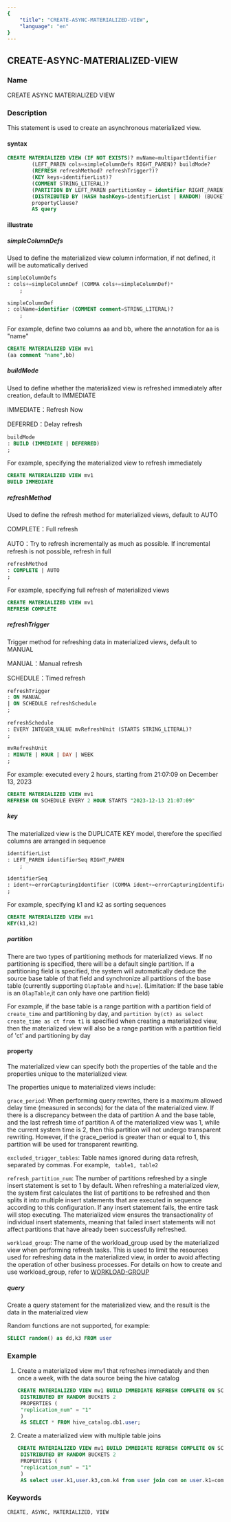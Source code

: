 ```yaml
---
{
    "title": "CREATE-ASYNC-MATERIALIZED-VIEW",
    "language": "en"
}
---
```


<!--
Licensed to the Apache Software Foundation (ASF) under one
or more contributor license agreements.  See the NOTICE file
distributed with this work for additional information
regarding copyright ownership.  The ASF licenses this file
to you under the Apache License, Version 2.0 (the
"License"); you may not use this file except in compliance
with the License.  You may obtain a copy of the License at

  http://www.apache.org/licenses/LICENSE-2.0

Unless required by applicable law or agreed to in writing,
software distributed under the License is distributed on an
"AS IS" BASIS, WITHOUT WARRANTIES OR CONDITIONS OF ANY
KIND, either express or implied.  See the License for the
specific language governing permissions and limitations
under the License.
-->

## CREATE-ASYNC-MATERIALIZED-VIEW

### Name

CREATE ASYNC MATERIALIZED VIEW

### Description

This statement is used to create an asynchronous materialized view.

#### syntax

```sql
CREATE MATERIALIZED VIEW (IF NOT EXISTS)? mvName=multipartIdentifier
        (LEFT_PAREN cols=simpleColumnDefs RIGHT_PAREN)? buildMode?
        (REFRESH refreshMethod? refreshTrigger?)?
        (KEY keys=identifierList)?
        (COMMENT STRING_LITERAL)?
        (PARTITION BY LEFT_PAREN partitionKey = identifier RIGHT_PAREN)?
        (DISTRIBUTED BY (HASH hashKeys=identifierList | RANDOM) (BUCKETS (INTEGER_VALUE | AUTO))?)?
        propertyClause?
        AS query
```

#### illustrate

##### simpleColumnDefs

Used to define the materialized view column information, if not defined, it will be automatically derived

```sql
simpleColumnDefs
: cols+=simpleColumnDef (COMMA cols+=simpleColumnDef)*
    ;

simpleColumnDef
: colName=identifier (COMMENT comment=STRING_LITERAL)?
    ;
```

For example, define two columns aa and bb, where the annotation for aa is "name"
```sql
CREATE MATERIALIZED VIEW mv1
(aa comment "name",bb)
```

##### buildMode

Used to define whether the materialized view is refreshed immediately after creation, default to IMMEDIATE

IMMEDIATE：Refresh Now

DEFERRED：Delay refresh

```sql
buildMode
: BUILD (IMMEDIATE | DEFERRED)
;
```

For example, specifying the materialized view to refresh immediately

```sql
CREATE MATERIALIZED VIEW mv1
BUILD IMMEDIATE
```

##### refreshMethod

Used to define the refresh method for materialized views, default to AUTO

COMPLETE：Full refresh

AUTO：Try to refresh incrementally as much as possible. If incremental refresh is not possible, refresh in full

```sql
refreshMethod
: COMPLETE | AUTO
;
```

For example, specifying full refresh of materialized views
```sql
CREATE MATERIALIZED VIEW mv1
REFRESH COMPLETE
```

##### refreshTrigger

Trigger method for refreshing data in materialized views, default to MANUAL

MANUAL：Manual refresh

SCHEDULE：Timed refresh

```sql
refreshTrigger
: ON MANUAL
| ON SCHEDULE refreshSchedule
;
    
refreshSchedule
: EVERY INTEGER_VALUE mvRefreshUnit (STARTS STRING_LITERAL)?
;
    
mvRefreshUnit
: MINUTE | HOUR | DAY | WEEK
;    
```

For example: executed every 2 hours, starting from 21:07:09 on December 13, 2023
```sql
CREATE MATERIALIZED VIEW mv1
REFRESH ON SCHEDULE EVERY 2 HOUR STARTS "2023-12-13 21:07:09"
```

##### key
The materialized view is the DUPLICATE KEY model, therefore the specified columns are arranged in sequence

```sql
identifierList
: LEFT_PAREN identifierSeq RIGHT_PAREN
    ;

identifierSeq
: ident+=errorCapturingIdentifier (COMMA ident+=errorCapturingIdentifier)*
;
```

For example, specifying k1 and k2 as sorting sequences
```sql
CREATE MATERIALIZED VIEW mv1
KEY(k1,k2)
```

##### partition
There are two types of partitioning methods for materialized views. If no partitioning is specified, there will be a default single partition. If a partitioning field is specified, the system will automatically deduce the source base table of that field and synchronize all partitions of the base table (currently supporting `OlapTable` and `hive`). (Limitation: If the base table is an `OlapTable`,it can only have one partition field)

For example, if the base table is a range partition with a partition field of `create_time` and partitioning by day, and `partition by(ct) as select create_time as ct from t1` is specified when creating a materialized view, 
then the materialized view will also be a range partition with a partition field of 'ct' and partitioning by day

#### property
The materialized view can specify both the properties of the table and the properties unique to the materialized view.

The properties unique to materialized views include:

`grace_period`: When performing query rewrites, there is a maximum allowed delay time (measured in seconds) for the data of the materialized view. If there is a discrepancy between the data of partition A and the base table, and the last refresh time of partition A of the materialized view was 1, while the current system time is 2, then this partition will not undergo transparent rewriting. However, if the grace_period is greater than or equal to 1, this partition will be used for transparent rewriting.

`excluded_trigger_tables`: Table names ignored during data refresh, separated by commas. For example, ` table1, table2`

`refresh_partition_num`: The number of partitions refreshed by a single insert statement is set to 1 by default. When refreshing a materialized view, the system first calculates the list of partitions to be refreshed and then splits it into multiple insert statements that are executed in sequence according to this configuration. If any insert statement fails, the entire task will stop executing. The materialized view ensures the transactionality of individual insert statements, meaning that failed insert statements will not affect partitions that have already been successfully refreshed.

`workload_group`: The name of the workload_group used by the materialized view when performing refresh tasks. This is used to limit the resources used for refreshing data in the materialized view, in order to avoid affecting the operation of other business processes. For details on how to create and use workload_group, refer to [WORKLOAD-GROUP](../../../../admin-manual/workload-group.md)

##### query

Create a query statement for the materialized view, and the result is the data in the materialized view

Random functions are not supported, for example:
```sql
SELECT random() as dd,k3 FROM user
```

### Example

1. Create a materialized view mv1 that refreshes immediately and then once a week, with the data source being the hive catalog

   ```sql
   CREATE MATERIALIZED VIEW mv1 BUILD IMMEDIATE REFRESH COMPLETE ON SCHEDULE EVERY 1 WEEK
    DISTRIBUTED BY RANDOM BUCKETS 2
    PROPERTIES (
    "replication_num" = "1"
    )
    AS SELECT * FROM hive_catalog.db1.user;
   ```

2. Create a materialized view with multiple table joins

   ```sql
   CREATE MATERIALIZED VIEW mv1 BUILD IMMEDIATE REFRESH COMPLETE ON SCHEDULE EVERY 1 WEEK
    DISTRIBUTED BY RANDOM BUCKETS 2
    PROPERTIES (
    "replication_num" = "1"
    )
    AS select user.k1,user.k3,com.k4 from user join com on user.k1=com.k1;
   ```

### Keywords

    CREATE, ASYNC, MATERIALIZED, VIEW

